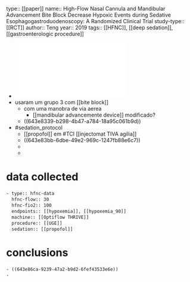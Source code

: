 type:: [[paper]]
name:: High-Flow Nasal Cannula and Mandibular Advancement Bite Block Decrease Hypoxic Events during Sedative Esophagogastroduodenoscopy: A Randomized Clinical Trial
study-type:: [[RCT]] 
author:: Teng
year:: 2019
tags:: [[HFNC]], [[deep sedation]], [[gastroenterologic procedure]]

- ![BMRI2019-4206795.pdf](../assets/BMRI2019-4206795_1681818204266_0.pdf)
- usaram um grupo 3 com [[bite block]]
	- com uma manobra de via aerea
		- [[mandibular advancemente device]] modificado?
	- ((643e8339-b298-4b47-a784-18a95c061b9d))
- #sedation_protocol
	- [[propofol]] em #TCI [[injectomat TIVA agilia]]
	- ((643e83bb-6dbe-49e2-969c-1247fb88e6c7))
	-
	-
# data collected
	- type:: hfnc-data
	  hfnc-flow:: 30
	  hfnc-fio2:: 100
	  endpoints:: [[hypoxemia]], [[hypoxemia_90]] 
	  machine:: [[Optiflow THRIVE]] 
	  procedure:: [[UGE]] 
	  sedation:: [[propofol]]
# conclusions
	- ((643e86ca-9239-47a2-b9d2-6fef43533e6e))
	-